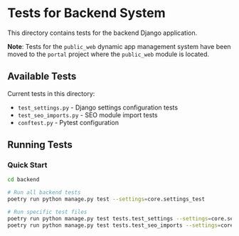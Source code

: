 # Tests for Backend System

This directory contains tests for the backend Django application.

**Note**: Tests for the `public_web` dynamic app management system have been moved to the `portal` project where the `public_web` module is located.

## Available Tests

Current tests in this directory:
- `test_settings.py` - Django settings configuration tests  
- `test_seo_imports.py` - SEO module import tests
- `conftest.py` - Pytest configuration

## Running Tests

### Quick Start
```bash
cd backend

# Run all backend tests
poetry run python manage.py test --settings=core.settings_test

# Run specific test files
poetry run python manage.py test tests.test_settings --settings=core.settings_test
poetry run python manage.py test tests.test_seo_imports --settings=core.settings_test
```

